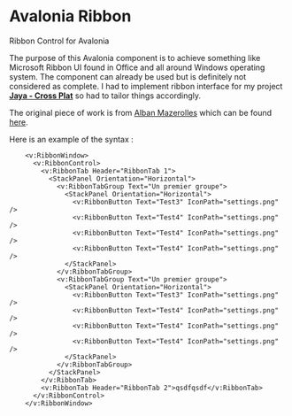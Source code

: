 # Avalonia Ribbon
Ribbon Control for Avalonia

The purpose of this Avalonia component is to achieve something like Microsoft Ribbon UI found in Office and all around Windows operating system. The component can already be used but is definitely not considered as complete. I had to implement ribbon interface for my project **[Jaya - Cross Plat](https://github.com/waliarubal/Jaya)** so had to tailor things accordingly. 

The original piece of work is from [Alban Mazerolles](https://github.com/amazerol) which can be found [here](https://github.com/amazerol/AvaloniaRibbon).

Here is an example of the syntax :
```xaml
    <v:RibbonWindow>
      <v:RibbonControl>
        <v:RibbonTab Header="RibbonTab 1">
          <StackPanel Orientation="Horizontal">
            <v:RibbonTabGroup Text="Un premier groupe">
              <StackPanel Orientation="Horizontal">
                <v:RibbonButton Text="Test3" IconPath="settings.png" />
                <v:RibbonButton Text="Test4" IconPath="settings.png" />
                <v:RibbonButton Text="Test4" IconPath="settings.png" />
                <v:RibbonButton Text="Test4" IconPath="settings.png" />
              </StackPanel>
            </v:RibbonTabGroup>
            <v:RibbonTabGroup Text="Un premier groupe">
              <StackPanel Orientation="Horizontal">
                <v:RibbonButton Text="Test3" IconPath="settings.png" />
                <v:RibbonButton Text="Test4" IconPath="settings.png" />
                <v:RibbonButton Text="Test4" IconPath="settings.png" />
                <v:RibbonButton Text="Test4" IconPath="settings.png" />
              </StackPanel>
            </v:RibbonTabGroup>
          </StackPanel>
        </v:RibbonTab>
        <v:RibbonTab Header="RibbonTab 2">qsdfqsdf</v:RibbonTab>
      </v:RibbonControl>
    </v:RibbonWindow>
```



